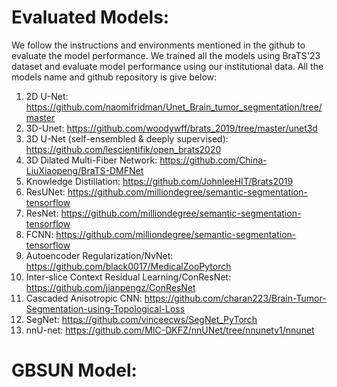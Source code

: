 # Evaluated Models:
We follow the instructions and environments mentioned in the github to evaluate the model performance. We trained all the models using BraTS'23 dataset and evaluate model performance using our institutional data. All the models name and github repository is give below: <br />
  1.  2D U-Net: https://github.com/naomifridman/Unet_Brain_tumor_segmentation/tree/master  <br />
  2.  3D-Unet: https://github.com/woodywff/brats_2019/tree/master/unet3d  <br />
  3.  3D U-Net (self-ensembled & deeply supervised): https://github.com/lescientifik/open_brats2020 <br />
  4. 3D Dilated Multi-Fiber Network: https://github.com/China-LiuXiaopeng/BraTS-DMFNet <br />
  5. Knowledge Distillation: https://github.com/JohnleeHIT/Brats2019 <br />
  6. ResUNet: https://github.com/milliondegree/semantic-segmentation-tensorflow <br />
  7. ResNet: https://github.com/milliondegree/semantic-segmentation-tensorflow <br />
  8. FCNN: https://github.com/milliondegree/semantic-segmentation-tensorflow <br />
  9. Autoencoder Regularization/NvNet: https://github.com/black0017/MedicalZooPytorch <br />
  10. Inter-slice Context Residual Learning/ConResNet: https://github.com/jianpengz/ConResNet <br />
  11. Cascaded Anisotropic CNN: https://github.com/charan223/Brain-Tumor-Segmentation-using-Topological-Loss <br />
  12. SegNet: https://github.com/vinceecws/SegNet_PyTorch <br /> 
  13. nnU-net: https://github.com/MIC-DKFZ/nnUNet/tree/nnunetv1/nnunet
 
# GBSUN Model:
